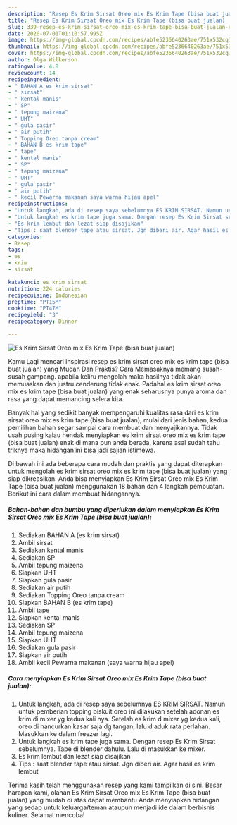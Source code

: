 ```yaml
---
description: "Resep Es Krim Sirsat Oreo mix Es Krim Tape (bisa buat jualan) | Resep Membuat Es Krim Sirsat Oreo mix Es Krim Tape (bisa buat jualan) Yang Enak Dan Mudah"
title: "Resep Es Krim Sirsat Oreo mix Es Krim Tape (bisa buat jualan) | Resep Membuat Es Krim Sirsat Oreo mix Es Krim Tape (bisa buat jualan) Yang Enak Dan Mudah"
slug: 339-resep-es-krim-sirsat-oreo-mix-es-krim-tape-bisa-buat-jualan-resep-membuat-es-krim-sirsat-oreo-mix-es-krim-tape-bisa-buat-jualan-yang-enak-dan-mudah
date: 2020-07-01T01:10:57.995Z
image: https://img-global.cpcdn.com/recipes/abfe5236640263ae/751x532cq70/es-krim-sirsat-oreo-mix-es-krim-tape-bisa-buat-jualan-foto-resep-utama.jpg
thumbnail: https://img-global.cpcdn.com/recipes/abfe5236640263ae/751x532cq70/es-krim-sirsat-oreo-mix-es-krim-tape-bisa-buat-jualan-foto-resep-utama.jpg
cover: https://img-global.cpcdn.com/recipes/abfe5236640263ae/751x532cq70/es-krim-sirsat-oreo-mix-es-krim-tape-bisa-buat-jualan-foto-resep-utama.jpg
author: Olga Wilkerson
ratingvalue: 4.8
reviewcount: 14
recipeingredient:
- " BAHAN A es krim sirsat"
- " sirsat"
- " kental manis"
- " SP"
- " tepung maizena"
- " UHT"
- " gula pasir"
- " air putih"
- " Topping Oreo tanpa cream"
- " BAHAN B es krim tape"
- " tape"
- " kental manis"
- " SP"
- " tepung maizena"
- " UHT"
- " gula pasir"
- " air putih"
- " kecil Pewarna makanan saya warna hijau apel"
recipeinstructions:
- "Untuk langkah, ada di resep saya sebelumnya ES KRIM SIRSAT. Namun untuk pemberian topping biskuit oreo ini dilakukan setelah adonan es krim di mixer yg kedua kali nya. Setelah es krim d mixer yg kedua kali, oreo di hancurkan kasar saja dg tangan, lalu d aduk rata perlahan. Masukkan ke dalam freezer lagi."
- "Untuk langkah es krim tape juga sama. Dengan resep Es Krim Sirsat sebelumnya. Tape di blender dahulu. Lalu di masukkan ke mixer."
- "Es krim lembut dan lezat siap disajikan"
- "Tips : saat blender tape atau sirsat. Jgn diberi air. Agar hasil es krim lembut"
categories:
- Resep
tags:
- es
- krim
- sirsat

katakunci: es krim sirsat 
nutrition: 224 calories
recipecuisine: Indonesian
preptime: "PT15M"
cooktime: "PT47M"
recipeyield: "3"
recipecategory: Dinner

---
```



![Es Krim Sirsat Oreo mix Es Krim Tape (bisa buat jualan)](https://img-global.cpcdn.com/recipes/abfe5236640263ae/751x532cq70/es-krim-sirsat-oreo-mix-es-krim-tape-bisa-buat-jualan-foto-resep-utama.jpg)

Kamu Lagi mencari inspirasi resep es krim sirsat oreo mix es krim tape (bisa buat jualan) yang Mudah Dan Praktis? Cara Memasaknya memang susah-susah gampang. apabila keliru mengolah maka hasilnya tidak akan memuaskan dan justru cenderung tidak enak. Padahal es krim sirsat oreo mix es krim tape (bisa buat jualan) yang enak seharusnya punya aroma dan rasa yang dapat memancing selera kita.



Banyak hal yang sedikit banyak mempengaruhi kualitas rasa dari es krim sirsat oreo mix es krim tape (bisa buat jualan), mulai dari jenis bahan, kedua pemilihan bahan segar sampai cara membuat dan menyajikannya. Tidak usah pusing kalau hendak menyiapkan es krim sirsat oreo mix es krim tape (bisa buat jualan) enak di mana pun anda berada, karena asal sudah tahu triknya maka hidangan ini bisa jadi sajian istimewa.


Di bawah ini ada beberapa cara mudah dan praktis yang dapat diterapkan untuk mengolah es krim sirsat oreo mix es krim tape (bisa buat jualan) yang siap dikreasikan. Anda bisa menyiapkan Es Krim Sirsat Oreo mix Es Krim Tape (bisa buat jualan) menggunakan 18 bahan dan 4 langkah pembuatan. Berikut ini cara dalam membuat hidangannya.

<!--inarticleads1-->

##### Bahan-bahan dan bumbu yang diperlukan dalam menyiapkan Es Krim Sirsat Oreo mix Es Krim Tape (bisa buat jualan):

1. Sediakan  BAHAN A (es krim sirsat)
1. Ambil  sirsat
1. Sediakan  kental manis
1. Sediakan  SP
1. Ambil  tepung maizena
1. Siapkan  UHT
1. Siapkan  gula pasir
1. Sediakan  air putih
1. Sediakan  Topping Oreo tanpa cream
1. Siapkan  BAHAN B (es krim tape)
1. Ambil  tape
1. Siapkan  kental manis
1. Sediakan  SP
1. Ambil  tepung maizena
1. Siapkan  UHT
1. Sediakan  gula pasir
1. Siapkan  air putih
1. Ambil  kecil Pewarna makanan (saya warna hijau apel)




<!--inarticleads2-->

##### Cara menyiapkan Es Krim Sirsat Oreo mix Es Krim Tape (bisa buat jualan):

1. Untuk langkah, ada di resep saya sebelumnya ES KRIM SIRSAT. Namun untuk pemberian topping biskuit oreo ini dilakukan setelah adonan es krim di mixer yg kedua kali nya. Setelah es krim d mixer yg kedua kali, oreo di hancurkan kasar saja dg tangan, lalu d aduk rata perlahan. Masukkan ke dalam freezer lagi.
1. Untuk langkah es krim tape juga sama. Dengan resep Es Krim Sirsat sebelumnya. Tape di blender dahulu. Lalu di masukkan ke mixer.
1. Es krim lembut dan lezat siap disajikan
1. Tips : saat blender tape atau sirsat. Jgn diberi air. Agar hasil es krim lembut




Terima kasih telah menggunakan resep yang kami tampilkan di sini. Besar harapan kami, olahan Es Krim Sirsat Oreo mix Es Krim Tape (bisa buat jualan) yang mudah di atas dapat membantu Anda menyiapkan hidangan yang sedap untuk keluarga/teman ataupun menjadi ide dalam berbisnis kuliner. Selamat mencoba!

